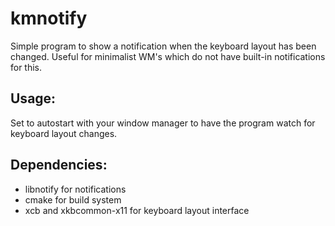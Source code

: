 # kmnotify

Simple program to show a notification when the keyboard layout has been changed. Useful for minimalist WM's which do not have built-in notifications for this.

## Usage:
Set to autostart with your window manager to have the program watch for keyboard layout changes.

## Dependencies:
 - libnotify for notifications
 - cmake for build system
 - xcb and xkbcommon-x11 for keyboard layout interface
